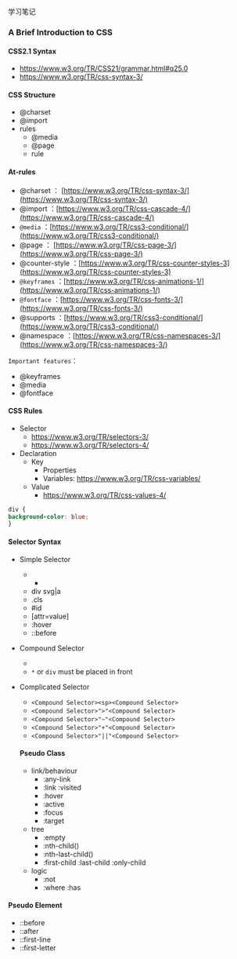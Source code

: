 学习笔记

### A Brief Introduction to CSS

#### CSS2.1 Syntax
- https://www.w3.org/TR/CSS21/grammar.html#q25.0
- https://www.w3.org/TR/css-syntax-3/

#### CSS Structure
- @charset
- @import
- rules
  - @media
  - @page
  - rule

#### At-rules
- @charset ： [https://www.w3.org/TR/css-syntax-3/](https://www.w3.org/TR/css-syntax-3/)
- @import ：[https://www.w3.org/TR/css-cascade-4/](https://www.w3.org/TR/css-cascade-4/)
- `@media` ：[https://www.w3.org/TR/css3-conditional/](https://www.w3.org/TR/css3-conditional/)
- @page ： [https://www.w3.org/TR/css-page-3/](https://www.w3.org/TR/css-page-3/)
- @counter-style ：[https://www.w3.org/TR/css-counter-styles-3](https://www.w3.org/TR/css-counter-styles-3)
- `@keyframes` ：[https://www.w3.org/TR/css-animations-1/](https://www.w3.org/TR/css-animations-1/)
- `@fontface` ：[https://www.w3.org/TR/css-fonts-3/](https://www.w3.org/TR/css-fonts-3/)
- @supports ：[https://www.w3.org/TR/css3-conditional/](https://www.w3.org/TR/css3-conditional/)
- @namespace ：[https://www.w3.org/TR/css-namespaces-3/](https://www.w3.org/TR/css-namespaces-3/)

`Important features`：
- @keyframes
- @media
- @fontface

#### CSS Rules
- Selector
  - https://www.w3.org/TR/selectors-3/
  - https://www.w3.org/TR/selectors-4/
- Declaration
  - Key
    - Properties
    - Variables: https://www.w3.org/TR/css-variables/
  - Value
    - https://www.w3.org/TR/css-values-4/
```css
div {
background-color: blue;
}
```

#### Selector Syntax
- Simple Selector
  - *
  - div svg|a
  - .cls
  - #id
  - [attr=value]
  - :hover
  - ::before
- Compound Selector
  - <Simple Selector><Simple Selector><Simple Selector>
  - `*` or `div` must be placed in front
- Complicated Selector
  - `<Compound Selector><sp><Compound Selector>`
  - `<Compound Selector>">"<Compound Selector>`
  - `<Compound Selector>"~"<Compound Selector>`
  - `<Compound Selector>"+"<Compound Selector>`
  - `<Compound Selector>"||"<Compound Selector>`

  #### Pseudo Class
  - link/behaviour
    - :any-link
    - :link :visited
    - :hover
    - :active
    - :focus
    - :target
  - tree
    - :empty
    - :nth-child()
    - :nth-last-child()
    - :first-child :last-child :only-child
  - logic
    - :not
    - :where :has

#### Pseudo Element
- ::before
- ::after
- ::first-line
- ::first-letter